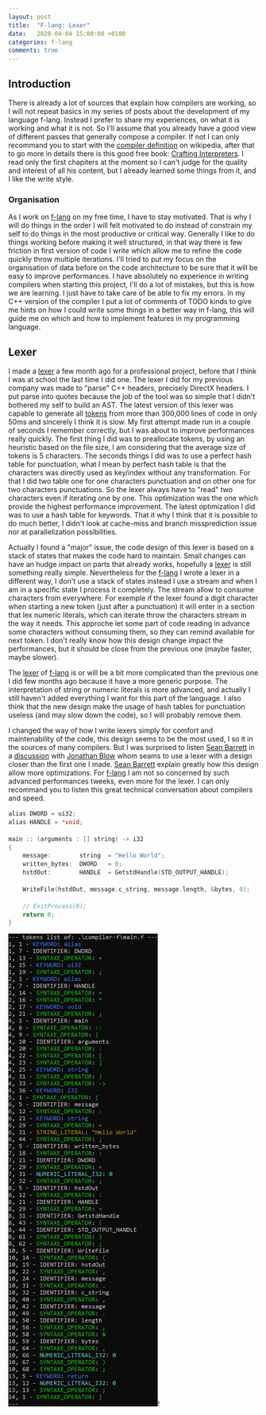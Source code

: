 ```yaml
---
layout: post
title:  "F-lang: Lexer"
date:   2020-04-04 15:00:00 +0100
categories: f-lang
comments: true
---
```

## Introduction
There is already a lot of sources that explain how compilers are working, so I will not repeat basics in my series of
posts about the development of my language f-lang. Instead I prefer to share my experiences, on what it is working and
what it is not. So I'll assume that you already have a good view of different passes that generally compose a compiler.
If not I can only recommand you to start with the [compiler definition] on wikipedia, after that to go more in details
there is this good free book: [Crafting Interpreters]. I read only the first chapiters at the moment so I can't judge
for the quality and interest of all his content, but I already learned some things from it, and I like the write style.

### Organisation
As I work on [f-lang] on my free time, I have to stay motivated. That is why I will do things in the order I will felt
motivated to do instead of constrain my self to do things in the most productive or critical way. Generally I like
to do things working before making it well structured, in that way there is few friction in first version of code I
write which allow me to refine the code quickly throw multiple iterations. I'll tried to put my focus on the
organisation of data before on the code architecture to be sure that it will be easy to improve performances. I have
absolutely no experience in writing compilers when starting this project, I'll do a lot of mistakes, but this is how we
are learning. I just have to take care of be able to fix my errors. In my C++ version of the compiler I put a lot of
comments of TODO kinds to give me hints on how I could write some things in a better way in f-lang, this will guide me
on which and how to implement features in my programming language.

## Lexer
I made a [lexer] a few month ago for a professional project, before that I think I was at school the last time I did
one. The lexer I did for my previous company was made to "parse" C++ headers, precisely DirectX headers. I put parse
into quotes because the job of the tool was so simple that I didn't bothered my self to build an AST. The latest
version of this lexer was capable to generate all [tokens] from more than 300,000 lines of code in only 50ms and
sincerely I think it is slow. My first attempt made run in a couple of seconds I remember correctly, but I was about to
improve performances really quickly. The first thing I did was to preallocate tokens, by using an heuristic based on
the file size, I am considering that the average size of tokens is 5 characters. The seconds things I did was to use
a perfect hash table for punctuation, what I mean by perfect hash table is that the characters was directly used as
key/index without any transformation. For that I did two table one for one characters punctuation and on other one
for two characters punctuations. So the lexer always have to "read" two characters even if iterating one by one. This
optimization was the one which provide the highest performance improvement. The latest optimization I did was to use a
hash table for keywords. That it why I think that it is possible to do much better, I didn't look at cache-miss and
branch missprediction issue nor at parallelization possibilities.

Actually I found a "major" issue, the code design of this lexer is based on a stack of states that makes the code hard
to maintain. Small changes can have an hudge impact on parts that already works, hopefully a [lexer] is still something
really simple. Nevertheless for the [f-lang] I wrote a lexer in a different way, I don't use a stack of states instead
I use a stream and when I am in a specific state I process it completely. The stream allow to consume characters from
everywhere. For exemple if the lexer found a digit character when starting a new token (just after a punctuation) it
will enter in a section that lex numeric literals, which can iterate throw the characters stream in the way it needs.
This approche let some part of code reading in advance some characters without consuming them, so they can remind
available for next token. I don't really know how this design change impact the performances, but it should be close
from the previous one (maybe faster, maybe slower).

The [lexer] of [f-lang] is or will be a bit more complicated than the previous one I did few months ago because it have
a more generic purpose. The interpretation of string or numeric literals is more advanced, and actually I still haven't
added everything I want for this part of the language. I also think that the new design make the usage of hash tables
for punctuation useless (and may slow down the code), so I will probably remove them.

I changed the way of how I write lexers simply for comfort and maintenability of the code, this design seems to be the
most used, I so it in the sources of many compilers. But I was surprised to listen [Sean Barrett] in a [discussion]
with [Jonathan Blow] whom seams to use a lexer with a design closer than the first one I made. [Sean Barrett] explain
greatly how this design allow more optimizations. For [f-lang] I am not so concerned by such advanced performances
tweeks, even more for the lexer. I can only recommand you to listen this great technical conversation about compilers
and speed.

```c
alias DWORD = ui32;
alias HANDLE = *void;

main :: (arguments : [] string) -> i32
{
    message:        string  = "Hello World";
    written_bytes:  DWORD   = 0;
    hstdOut:        HANDLE  = GetstdHandle(STD_OUTPUT_HANDLE);

    WriteFile(hstdOut, message.c_string, message.length, &bytes, 0);

    // ExitProcess(0);
    return 0;
}
```

![tokens](/assets/images/F-lang-lexer_tokens.png)!

[Crafting Interpreters]: https://craftinginterpreters.com/
[compiler definition]: https://en.wikipedia.org/wiki/Compiler
[f-lang]: https://github.com/Flamaros/f-lang
[lexer]: https://en.wikipedia.org/wiki/Lexical_analysis
[tokens]: https://en.wikipedia.org/wiki/Lexical_analysis#Token
[discussion]: https://www.youtube.com/watch?reload=9&v=rq1DRuB9p7w
[Sean Barrett]: https://nothings.org
[Jonathan Blow]: https://en.wikipedia.org/wiki/Jonathan_Blow